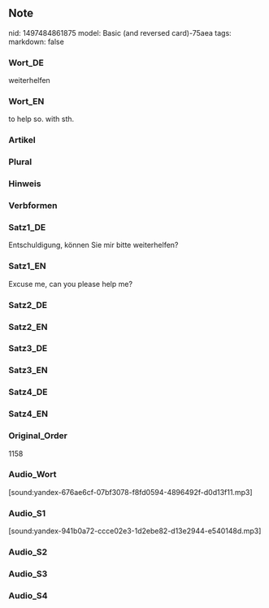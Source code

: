 ## Note
nid: 1497484861875
model: Basic (and reversed card)-75aea
tags: 
markdown: false

### Wort_DE
weiterhelfen

### Wort_EN
to help so. with sth.

### Artikel


### Plural


### Hinweis


### Verbformen


### Satz1_DE
Entschuldigung, können Sie mir bitte weiterhelfen?

### Satz1_EN
Excuse me, can you please help me?

### Satz2_DE


### Satz2_EN


### Satz3_DE


### Satz3_EN


### Satz4_DE


### Satz4_EN


### Original_Order
1158

### Audio_Wort
[sound:yandex-676ae6cf-07bf3078-f8fd0594-4896492f-d0d13f11.mp3]

### Audio_S1
[sound:yandex-941b0a72-ccce02e3-1d2ebe82-d13e2944-e540148d.mp3]

### Audio_S2


### Audio_S3


### Audio_S4


